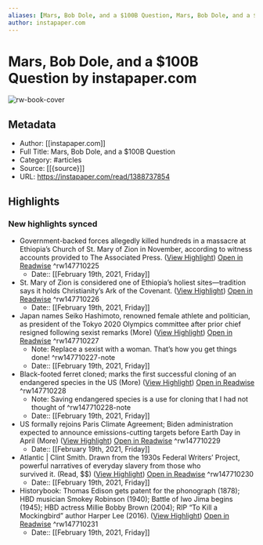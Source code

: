 ```yaml
---
aliases: [Mars, Bob Dole, and a $100B Question, Mars, Bob Dole, and a $100B Question]
author: instapaper.com
---
```

# Mars, Bob Dole, and a $100B Question by instapaper.com

![rw-book-cover](https://readwise-assets.s3.amazonaws.com/static/images/article2.74d541386bbf.png)

## Metadata
- Author: [[instapaper.com]]
- Full Title: Mars, Bob Dole, and a $100B Question
- Category: #articles
- Source: [[{source}]]
- URL: https://instapaper.com/read/1388737854

## Highlights
### New highlights synced
- Government-backed forces allegedly killed hundreds in a massacre at Ethiopia’s Church of St. Mary of Zion in November, according to witness accounts provided to The Associated Press. ([View Highlight](https://instapaper.com/read/1388737854/15564907)) [Open in Readwise](https://readwise.io/open/147710225) ^rw147710225
    - Date:: [[February 19th, 2021, Friday]]
- St. Mary of Zion is considered one of Ethiopia’s holiest sites—tradition says it holds Christianity’s Ark of the Covenant. ([View Highlight](https://instapaper.com/read/1388737854/15564917)) [Open in Readwise](https://readwise.io/open/147710226) ^rw147710226
    - Date:: [[February 19th, 2021, Friday]]
- Japan names Seiko Hashimoto, renowned female athlete and politician, as president of the Tokyo 2020 Olympics committee after prior chief resigned following sexist remarks (More) ([View Highlight](https://instapaper.com/read/1388737854/15564939)) [Open in Readwise](https://readwise.io/open/147710227) ^rw147710227
    - Note: Replace a sexist with a woman. That’s how you get things done! ^rw147710227-note
    - Date:: [[February 19th, 2021, Friday]]
- Black-footed ferret 
 cloned; marks the first successful cloning of an endangered species in the US (More) ([View Highlight](https://instapaper.com/read/1388737854/15564977)) [Open in Readwise](https://readwise.io/open/147710228) ^rw147710228
    - Note: Saving endangered species is a use for cloning that I had not thought of ^rw147710228-note
    - Date:: [[February 19th, 2021, Friday]]
- US formally rejoins Paris Climate Agreement; Biden administration expected to announce emissions-cutting targets before Earth Day in April (More) ([View Highlight](https://instapaper.com/read/1388737854/15564991)) [Open in Readwise](https://readwise.io/open/147710229) ^rw147710229
    - Date:: [[February 19th, 2021, Friday]]
- Atlantic | Clint Smith. Drawn from the 1930s Federal Writers’ Project, powerful narratives of everyday slavery from those who survived it. (Read, $$) ([View Highlight](https://instapaper.com/read/1388737854/15564995)) [Open in Readwise](https://readwise.io/open/147710230) ^rw147710230
    - Date:: [[February 19th, 2021, Friday]]
- Historybook: Thomas Edison gets patent for the phonograph (1878); HBD musician Smokey Robinson (1940); Battle of Iwo Jima begins (1945); HBD actress Millie Bobby Brown (2004); RIP “To Kill a Mockingbird” author Harper Lee (2016). ([View Highlight](https://instapaper.com/read/1388737854/15565011)) [Open in Readwise](https://readwise.io/open/147710231) ^rw147710231
    - Date:: [[February 19th, 2021, Friday]]
